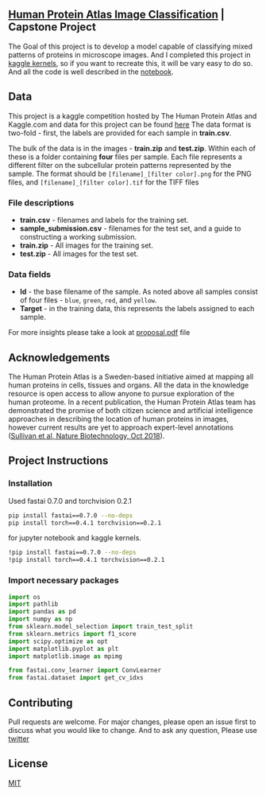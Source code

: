 ##  [Human Protein Atlas Image Classification](https://www.kaggle.com/c/human-protein-atlas-image-classification) | Capstone Project

The Goal of this project is to develop a model capable of classifying mixed patterns of proteins in  microscope images. And I completed this project in [kaggle kernels](https://www.kaggle.com/kernels), so if you want to recreate this, it will be vary easy to do so. And all the code is well described in the [notebook](https://github.com/githubssd/capstone-project/blob/master/Protein%20Atlas%20Image%20Classification%20with%20fastai.ipynb).
## Data
  This project is a kaggle competition hosted by The Human Protein Atlas and Kaggle.com and data for this project can be found [here](https://www.kaggle.com/c/human-protein-atlas-image-classification/data)
  The data format is two-fold - first, the labels are provided for each sample in  **train.csv**.

The bulk of the data is in the images -  **train.zip**  and  **test.zip**. Within each of these is a folder containing  **four**  files per sample. Each file represents a different filter on the subcellular protein patterns represented by the sample. The format should be  `[filename]_[filter color].png`  for the PNG files, and  `[filename]_[filter color].tif`  for the TIFF files
  ### File descriptions

-   **train.csv**  - filenames and labels for the training set.
-   **sample_submission.csv**  - filenames for the test set, and a guide to constructing a working submission.
-   **train.zip**  - All images for the training set.
-   **test.zip**  - All images for the test set.

### Data fields
-   **Id**  - the base filename of the sample. As noted above all samples consist of four files -  `blue`,  `green`,  `red`, and  `yellow`.
-   **Target** - in the training data, this represents the labels assigned to each sample.

For more insights please take a look at [proposal.pdf](https://github.com/githubssd/capstone-project/blob/master/proposal.pdf) file
## Acknowledgements
The Human Protein Atlas is a Sweden-based initiative aimed at mapping all human proteins in cells, tissues and organs. All the data in the knowledge resource is open access to allow anyone to pursue exploration of the human proteome. In a recent publication, the Human Protein Atlas team has demonstrated the promise of both citizen science and artificial intelligence approaches in describing the location of human proteins in images, however current results are yet to approach expert-level annotations ([Sullivan et al, Nature Biotechnology, Oct 2018](https://www.nature.com/articles/nbt.4225)).
## Project Instructions
### Installation 
Used fastai 0.7.0 and torchvision 0.2.1

```bash
pip install fastai==0.7.0 --no-deps
pip install torch==0.4.1 torchvision==0.2.1
```
for jupyter notebook and kaggle kernels.
```bash
!pip install fastai==0.7.0 --no-deps
!pip install torch==0.4.1 torchvision==0.2.1
```

### Import necessary packages

```python
import os
import pathlib
import pandas as pd
import numpy as np
from sklearn.model_selection import train_test_split
from sklearn.metrics import f1_score
import scipy.optimize as opt
import matplotlib.pyplot as plt
import matplotlib.image as mpimg

from fastai.conv_learner import ConvLearner
from fastai.dataset import get_cv_idxs 
```

## Contributing
Pull requests are welcome. For major changes, please open an issue first to discuss what you would like to change. And to ask any question, Please use [twitter](https://twitter.com/Rishi_ml) 

## License
[MIT](https://github.com/githubssd/Pytorch-fastai-and-kaggle/blob/master/LICENSE)

